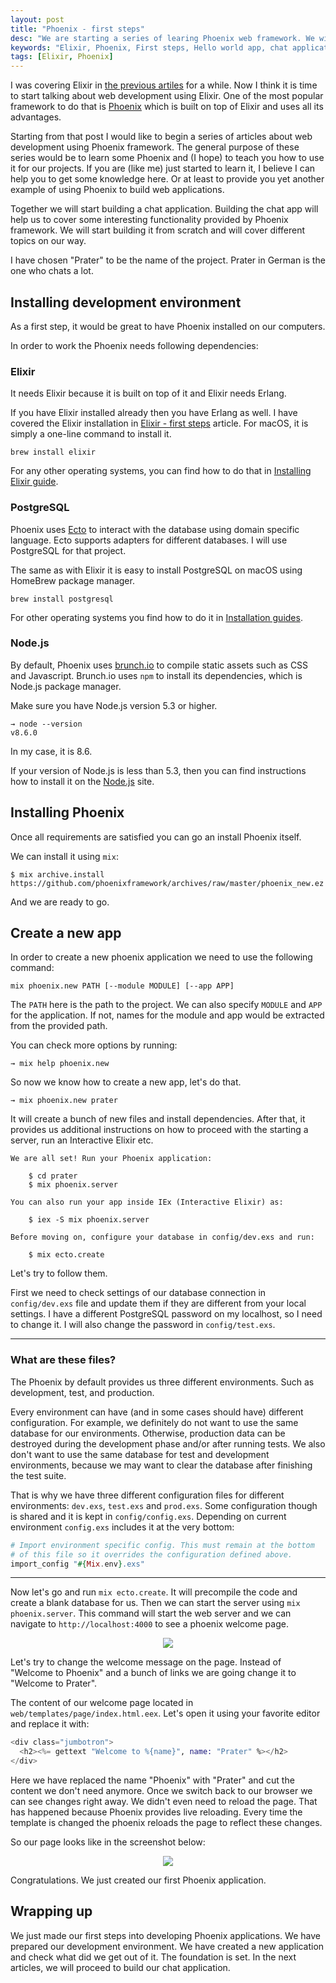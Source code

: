 ```yaml
---
layout: post
title: "Phoenix - first steps"
desc: "We are starting a series of learing Phoenix web framework. We will build the chat application during these series."
keywords: "Elixir, Phoenix, First steps, Hello world app, chat application"
tags: [Elixir, Phoenix]
---
```


I was covering Elixir in [the previous artiles](http://whatdidilearn.info/tags#Elixir) for a while.
Now I think it is time to start talking about web development using Elixir.
One of the most popular framework to do that is [Phoenix](http://phoenixframework.org/) which is built on top of Elixir and uses all its advantages.

Starting from that post I would like to begin a series of articles about web development using Phoenix framework.
The general purpose of these series would be to learn some Phoenix and (I hope) to teach you how to use it for our projects.
If you are (like me) just started to learn it, I believe I can help you to get some knowledge here.
Or at least to provide you yet another example of using Phoenix to build web applications.

Together we will start building a chat application.
Building the chat app will help us to cover some interesting functionality provided by Phoenix framework.
We will start building it from scratch and will cover different topics on our way.

I have chosen "Prater" to be the name of the project. Prater in German is the one who chats a lot.

## Installing development environment

As a first step, it would be great to have Phoenix installed on our computers.

In order to work the Phoenix needs following dependencies:

### Elixir

It needs Elixir because it is built on top of it and Elixir needs Erlang.

If you have Elixir installed already then you have Erlang as well.
I have covered the Elixir installation in [Elixir - first steps](http://whatdidilearn.info/2017/09/14/elixir-first-steps.html) article. For macOS, it is simply a one-line command to install it.

```
brew install elixir
```

For any other operating systems, you can find how to do that in [Installing Elixir guide](https://elixir-lang.org/install.html).

### PostgreSQL

Phoenix uses [Ecto](https://github.com/elixir-ecto/ecto) to interact with the database using domain specific language.
Ecto supports adapters for different databases. I will use PostgreSQL for that project.

The same as with Elixir it is easy to install PostgreSQL on macOS using HomeBrew package manager.

```
brew install postgresql
```

For other operating systems you find how to do it in [Installation guides](https://wiki.postgresql.org/wiki/Detailed_installation_guides).

### Node.js

By default, Phoenix uses [brunch.io](http://brunch.io/) to compile static assets such as CSS and Javascript.
Brunch.io uses `npm` to install its dependencies, which is Node.js package manager.

Make sure you have Node.js version 5.3 or higher.

```
→ node --version
v8.6.0
```

In my case, it is 8.6.

If your version of Node.js is less than 5.3, then you can find instructions how to install it on the [Node.js](https://nodejs.org) site.

## Installing Phoenix

Once all requirements are satisfied you can go an install Phoenix itself.

We can install it using `mix`:

```
$ mix archive.install https://github.com/phoenixframework/archives/raw/master/phoenix_new.ez
```

And we are ready to go.

## Create a new app

In order to create a new phoenix application we need to use the following command:

```
mix phoenix.new PATH [--module MODULE] [--app APP]
```

The `PATH` here is the path to the project. We can also specify `MODULE` and `APP` for the application.
If not, names for the module and app would be extracted from the provided path.

You can check more options by running:

```
→ mix help phoenix.new
```

So now we know how to create a new app, let's do that.

```
→ mix phoenix.new prater
```

It will create a bunch of new files and install dependencies. After that, it provides us additional instructions on how to proceed with the starting a server, run an Interactive Elixir etc.

```
We are all set! Run your Phoenix application:

    $ cd prater
    $ mix phoenix.server

You can also run your app inside IEx (Interactive Elixir) as:

    $ iex -S mix phoenix.server

Before moving on, configure your database in config/dev.exs and run:

    $ mix ecto.create
```

Let's try to follow them.

First we need to check settings of our database connection in `config/dev.exs` file and update them if they are different from your local settings. I have a different PostgreSQL password on my localhost, so I need to change it.
I will also change the password in `config/test.exs`.

<hr />

### What are these files?

The Phoenix by default provides us three different environments. Such as development, test, and production.

Every environment can have (and in some cases should have) different configuration. For example, we definitely do not want to use the same database for our environments. Otherwise, production data can be destroyed during the development phase and/or after running tests. We also don't want to use the same database for test and development environments, because we may want to clear the database after finishing the test suite.

That is why we have three different configuration files for different environments: `dev.exs`, `test.exs` and `prod.exs`. Some configuration though is shared and it is kept in `config/config.exs`. Depending on current environment `config.exs` includes it at the very bottom:

```elixir
# Import environment specific config. This must remain at the bottom
# of this file so it overrides the configuration defined above.
import_config "#{Mix.env}.exs"
```

<hr />

Now let's go and run `mix ecto.create`. It will precompile the code and create a blank database for us.
Then we can start the server using `mix phoenix.server`. This command will start the web server and we can navigate to `http://localhost:4000` to see a phoenix welcome page.

<p align="center">
  <img src="{{ site.url }}/img/posts/phoenix-welcome-screen.png" />
</p>



Let's try to change the welcome message on the page. Instead of "Welcome to Phoenix" and a bunch of links we are going change it to "Welcome to Prater".

The content of our welcome page located in `web/templates/page/index.html.eex`. Let's open it using your favorite editor and replace it with:

```elixir
<div class="jumbotron">
  <h2><%= gettext "Welcome to %{name}", name: "Prater" %></h2>
</div>
```

Here we have replaced the name "Phoenix" with "Prater" and cut the content we don't need anymore.
Once we switch back to our browser we can see changes right away. We didn't even need to reload the page.
That has happened because Phoenix provides live reloading. Every time the template is changed the phoenix reloads the page to reflect these changes.

So our page looks like in the screenshot below:

<p align="center">
  <img src="{{ site.url }}/img/posts/welcome-to-prater.png" />
</p>


Congratulations. We just created our first Phoenix application.


## Wrapping up

We just made our first steps into developing Phoenix applications. We have prepared our development environment. We have created a new application and check what did we get out of it. The foundation is set. In the next articles, we will proceed to build our chat application.

